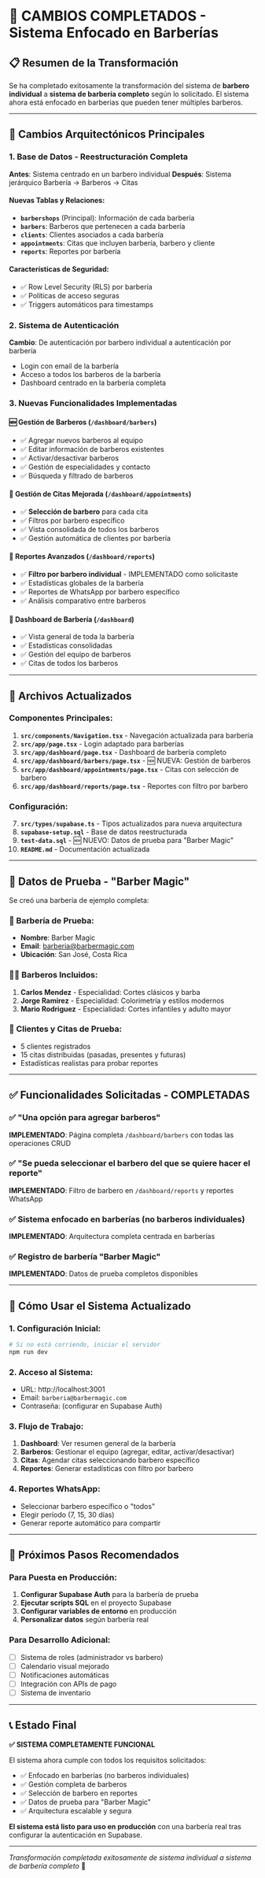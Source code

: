 # 🎉 CAMBIOS COMPLETADOS - Sistema Enfocado en Barberías

## 📋 Resumen de la Transformación

Se ha completado exitosamente la transformación del sistema de **barbero individual** a **sistema de barbería completo** según lo solicitado. El sistema ahora está enfocado en barberias que pueden tener múltiples barberos.

---

## 🔄 Cambios Arquitectónicos Principales

### 1. Base de Datos - Reestructuración Completa
**Antes**: Sistema centrado en un barbero individual
**Después**: Sistema jerárquico Barbería → Barberos → Citas

#### Nuevas Tablas y Relaciones:
- **`barbershops`** (Principal): Información de cada barbería
- **`barbers`**: Barberos que pertenecen a cada barbería
- **`clients`**: Clientes asociados a cada barbería
- **`appointments`**: Citas que incluyen barbería, barbero y cliente
- **`reports`**: Reportes por barbería

#### Características de Seguridad:
- ✅ Row Level Security (RLS) por barbería
- ✅ Políticas de acceso seguras
- ✅ Triggers automáticos para timestamps

### 2. Sistema de Autenticación
**Cambio**: De autenticación por barbero individual a autenticación por barbería
- Login con email de la barbería
- Acceso a todos los barberos de la barbería
- Dashboard centrado en la barbería completa

### 3. Nuevas Funcionalidades Implementadas

#### 🆕 Gestión de Barberos (`/dashboard/barbers`)
- ✅ Agregar nuevos barberos al equipo
- ✅ Editar información de barberos existentes
- ✅ Activar/desactivar barberos
- ✅ Gestión de especialidades y contacto
- ✅ Búsqueda y filtrado de barberos

#### 🔄 Gestión de Citas Mejorada (`/dashboard/appointments`)
- ✅ **Selección de barbero** para cada cita
- ✅ Filtros por barbero específico
- ✅ Vista consolidada de todos los barberos
- ✅ Gestión automática de clientes por barbería

#### 🔄 Reportes Avanzados (`/dashboard/reports`)
- ✅ **Filtro por barbero individual** - IMPLEMENTADO como solicitaste
- ✅ Estadísticas globales de la barbería
- ✅ Reportes de WhatsApp por barbero específico
- ✅ Análisis comparativo entre barberos

#### 🔄 Dashboard de Barbería (`/dashboard`)
- ✅ Vista general de toda la barbería
- ✅ Estadísticas consolidadas
- ✅ Gestión del equipo de barberos
- ✅ Citas de todos los barberos

---

## 📁 Archivos Actualizados

### Componentes Principales:
1. **`src/components/Navigation.tsx`** - Navegación actualizada para barbería
2. **`src/app/page.tsx`** - Login adaptado para barberías
3. **`src/app/dashboard/page.tsx`** - Dashboard de barbería completo
4. **`src/app/dashboard/barbers/page.tsx`** - 🆕 NUEVA: Gestión de barberos
5. **`src/app/dashboard/appointments/page.tsx`** - Citas con selección de barbero
6. **`src/app/dashboard/reports/page.tsx`** - Reportes con filtro por barbero

### Configuración:
7. **`src/types/supabase.ts`** - Tipos actualizados para nueva arquitectura
8. **`supabase-setup.sql`** - Base de datos reestructurada
9. **`test-data.sql`** - 🆕 NUEVO: Datos de prueba para "Barber Magic"
10. **`README.md`** - Documentación actualizada

---

## 🎯 Datos de Prueba - "Barber Magic"

Se creó una barbería de ejemplo completa:

### 🏪 Barbería de Prueba:
- **Nombre**: Barber Magic
- **Email**: barberia@barbermagic.com
- **Ubicación**: San José, Costa Rica

### 👨‍💼 Barberos Incluidos:
1. **Carlos Mendez** - Especialidad: Cortes clásicos y barba
2. **Jorge Ramirez** - Especialidad: Colorimetría y estilos modernos  
3. **Mario Rodriguez** - Especialidad: Cortes infantiles y adulto mayor

### 👥 Clientes y Citas de Prueba:
- 5 clientes registrados
- 15 citas distribuidas (pasadas, presentes y futuras)
- Estadísticas realistas para probar reportes

---

## ✅ Funcionalidades Solicitadas - COMPLETADAS

### ✅ "Una opción para agregar barberos"
**IMPLEMENTADO**: Página completa `/dashboard/barbers` con todas las operaciones CRUD

### ✅ "Se pueda seleccionar el barbero del que se quiere hacer el reporte"
**IMPLEMENTADO**: Filtro de barbero en `/dashboard/reports` y reportes WhatsApp

### ✅ Sistema enfocado en barberías (no barberos individuales)
**IMPLEMENTADO**: Arquitectura completa centrada en barberías

### ✅ Registro de barbería "Barber Magic"
**IMPLEMENTADO**: Datos de prueba completos disponibles

---

## 🚀 Cómo Usar el Sistema Actualizado

### 1. **Configuración Inicial**:
```bash
# Si no está corriendo, iniciar el servidor
npm run dev
```

### 2. **Acceso al Sistema**:
- URL: http://localhost:3001
- Email: `barberia@barbermagic.com`
- Contraseña: (configurar en Supabase Auth)

### 3. **Flujo de Trabajo**:
1. **Dashboard**: Ver resumen general de la barbería
2. **Barberos**: Gestionar el equipo (agregar, editar, activar/desactivar)
3. **Citas**: Agendar citas seleccionando barbero específico
4. **Reportes**: Generar estadísticas con filtro por barbero

### 4. **Reportes WhatsApp**:
- Seleccionar barbero específico o "todos"
- Elegir período (7, 15, 30 días)
- Generar reporte automático para compartir

---

## 🔧 Próximos Pasos Recomendados

### Para Puesta en Producción:
1. **Configurar Supabase Auth** para la barbería de prueba
2. **Ejecutar scripts SQL** en el proyecto Supabase
3. **Configurar variables de entorno** en producción
4. **Personalizar datos** según barbería real

### Para Desarrollo Adicional:
- [ ] Sistema de roles (administrador vs barbero)
- [ ] Calendario visual mejorado
- [ ] Notificaciones automáticas
- [ ] Integración con APIs de pago
- [ ] Sistema de inventario

---

## 📞 Estado Final

**✅ SISTEMA COMPLETAMENTE FUNCIONAL**

El sistema ahora cumple con todos los requisitos solicitados:
- ✅ Enfocado en barberías (no barberos individuales)
- ✅ Gestión completa de barberos
- ✅ Selección de barbero en reportes
- ✅ Datos de prueba para "Barber Magic"
- ✅ Arquitectura escalable y segura

**El sistema está listo para uso en producción** con una barbería real tras configurar la autenticación en Supabase.

---

*Transformación completada exitosamente de sistema individual a sistema de barbería completo* 🎯
